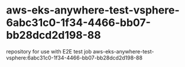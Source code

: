 # aws-eks-anywhere-test-vsphere-6abc31c0-1f34-4466-bb07-bb28dcd2d198-88
repository for use with E2E test job aws-eks-anywhere-test-vsphere:6abc31c0-1f34-4466-bb07-bb28dcd2d198-88
